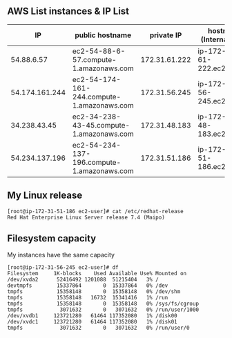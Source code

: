 ## **AWS List instances & IP List**

|IP |public hostname|private IP|hostname (Internal DNS)|
|---|---|---|---|
|54.88.6.57|ec2-54-88-6-57.compute-1.amazonaws.com|172.31.61.222|ip-172-31-61-222.ec2.internal|
|54.174.161.244|ec2-54-174-161-244.compute-1.amazonaws.com|172.31.56.245|ip-172-31-56-245.ec2.internal|
|34.238.43.45|ec2-34-238-43-45.compute-1.amazonaws.com|172.31.48.183|ip-172-31-48-183.ec2.interna|
|54.234.137.196|ec2-54-234-137-196.compute-1.amazonaws.com|172.31.51.186|ip-172-31-51-186.ec2.internal|

## **My Linux release**
```
[root@ip-172-31-51-186 ec2-user]# cat /etc/redhat-release
Red Hat Enterprise Linux Server release 7.4 (Maipo)
```

## **Filesystem capacity**
My instances have the same capacity 
```
[root@ip-172-31-56-245 ec2-user]# df 
Filesystem     1K-blocks    Used Available Use% Mounted on
/dev/xvda2      52416492 1201088  51215404   3% /
devtmpfs        15337864       0  15337864   0% /dev
tmpfs           15358148       0  15358148   0% /dev/shm
tmpfs           15358148   16732  15341416   1% /run
tmpfs           15358148       0  15358148   0% /sys/fs/cgroup
tmpfs            3071632       0   3071632   0% /run/user/1000
/dev/xvdb1     123721280   61464 117352080   1% /disk00
/dev/xvdc1     123721280   61464 117352080   1% /disk01
tmpfs            3071632       0   3071632   0% /run/user/0
```
